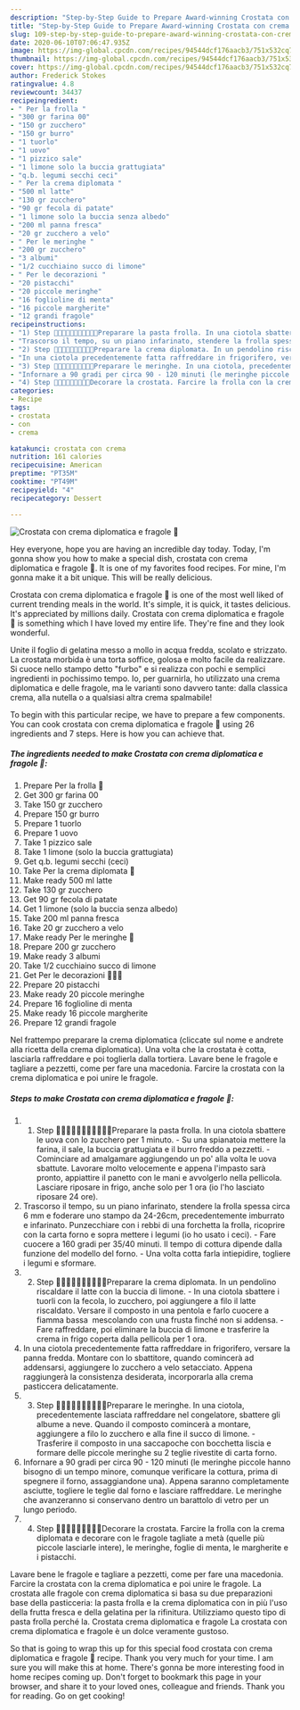 ```yaml
---
description: "Step-by-Step Guide to Prepare Award-winning Crostata con crema diplomatica e fragole 🌷"
title: "Step-by-Step Guide to Prepare Award-winning Crostata con crema diplomatica e fragole 🌷"
slug: 109-step-by-step-guide-to-prepare-award-winning-crostata-con-crema-diplomatica-e-fragole
date: 2020-06-10T07:06:47.935Z
image: https://img-global.cpcdn.com/recipes/94544dcf176aacb3/751x532cq70/crostata-con-crema-diplomatica-e-fragole-🌷-recipe-main-photo.jpg
thumbnail: https://img-global.cpcdn.com/recipes/94544dcf176aacb3/751x532cq70/crostata-con-crema-diplomatica-e-fragole-🌷-recipe-main-photo.jpg
cover: https://img-global.cpcdn.com/recipes/94544dcf176aacb3/751x532cq70/crostata-con-crema-diplomatica-e-fragole-🌷-recipe-main-photo.jpg
author: Frederick Stokes
ratingvalue: 4.8
reviewcount: 34437
recipeingredient:
- " Per la frolla "
- "300 gr farina 00"
- "150 gr zucchero"
- "150 gr burro"
- "1 tuorlo"
- "1 uovo"
- "1 pizzico sale"
- "1 limone solo la buccia grattugiata"
- "q.b. legumi secchi ceci"
- " Per la crema diplomata "
- "500 ml latte"
- "130 gr zucchero"
- "90 gr fecola di patate"
- "1 limone solo la buccia senza albedo"
- "200 ml panna fresca"
- "20 gr zucchero a velo"
- " Per le meringhe "
- "200 gr zucchero"
- "3 albumi"
- "1/2 cucchiaino succo di limone"
- " Per le decorazioni "
- "20 pistacchi"
- "20 piccole meringhe"
- "16 foglioline di menta"
- "16 piccole margherite"
- "12 grandi fragole"
recipeinstructions:
- "1) Step 🍓🍓🍓🍓🍓🍓🍓🍓🍓🍓🍓Preparare la pasta frolla. In una ciotola sbattere le uova con lo zucchero per 1 minuto.  Su una spianatoia mettere la farina, il sale, la buccia grattugiata e il burro freddo a pezzetti.  Cominciare ad amalgamare aggiungendo un po&#39; alla volta le uova sbattute. Lavorare molto velocemente e appena l&#39;impasto sarà pronto, appiattire il panetto con le mani e avvolgerlo nella pellicola. Lasciare riposare in frigo, anche solo per 1 ora (io l&#39;ho lasciato riposare 24 ore)."
- "Trascorso il tempo, su un piano infarinato, stendere la frolla spessa circa 6 mm e foderare uno stampo da 24-26cm, precedentemente imburrato e infarinato. Punzecchiare con i rebbi di una forchetta la frolla, ricoprire con la carta forno e sopra mettere i legumi (io ho usato i ceci).  Fare cuocere a 160 gradi per 35/40 minuti. Il tempo di cottura dipende dalla funzione del modello del forno.  Una volta cotta farla intiepidire, togliere i legumi e sformare."
- "2) Step 🌱🌱🌱🌱🌱🌱🌱🌱🌱🌱Preparare la crema diplomata. In un pendolino riscaldare il latte con la buccia di limone.  In una ciotola sbattere i tuorli con la fecola, lo zucchero, poi aggiungere a filo il latte riscaldato. Versare il composto in una pentola e farlo cuocere a fiamma bassa  mescolando con una frusta finché non si addensa.  Fare raffreddare, poi eliminare la buccia di limone e trasferire la crema in frigo coperta dalla pellicola per 1 ora."
- "In una ciotola precedentemente fatta raffreddare in frigorifero, versare la panna fredda. Montare con lo sbattitore, quando comincerà ad addensarsi, aggiungere lo zucchero a velo setacciato. Appena raggiungerà la consistenza desiderata, incorporarla alla crema pasticcera delicatamente."
- "3) Step 🌼🌼🌼🌼🌼🌼🌼🌼🌼🌼Preparare le meringhe. In una ciotola, precedentemente lasciata raffreddare nel congelatore, sbattere gli albume a neve. Quando il composto comincerà a montare, aggiungere a filo lo zucchero e alla fine il succo di limone.  Trasferire il composto in una saccapoche con bocchetta liscia e formare delle piccole meringhe su 2 teglie rivestite di carta forno."
- "Infornare a 90 gradi per circa 90 - 120 minuti (le meringhe piccole hanno bisogno di un tempo minore, comunque verificare la cottura, prima di spegnere il forno, assaggiandone una). Appena saranno completamente asciutte, togliere le teglie dal forno e lasciare raffreddare. Le meringhe che avanzeranno si conservano dentro un barattolo di vetro per un lungo periodo."
- "4) Step 🍓🌱🌼🍓🌱🌼🍓🌱🌼Decorare la crostata. Farcire la frolla con la crema diplomata e decorare con le fragole tagliate a metà (quelle più piccole lasciarle intere), le meringhe, foglie di menta, le margherite e i pistacchi."
categories:
- Recipe
tags:
- crostata
- con
- crema

katakunci: crostata con crema 
nutrition: 161 calories
recipecuisine: American
preptime: "PT35M"
cooktime: "PT49M"
recipeyield: "4"
recipecategory: Dessert

---
```



![Crostata con crema diplomatica e fragole 🌷](https://img-global.cpcdn.com/recipes/94544dcf176aacb3/751x532cq70/crostata-con-crema-diplomatica-e-fragole-🌷-recipe-main-photo.jpg)

Hey everyone, hope you are having an incredible day today. Today, I'm gonna show you how to make a special dish, crostata con crema diplomatica e fragole 🌷. It is one of my favorites food recipes. For mine, I'm gonna make it a bit unique. This will be really delicious.

Crostata con crema diplomatica e fragole 🌷 is one of the most well liked of current trending meals in the world. It's simple, it is quick, it tastes delicious. It's appreciated by millions daily. Crostata con crema diplomatica e fragole 🌷 is something which I have loved my entire life. They're fine and they look wonderful.

Unite il foglio di gelatina messo a mollo in acqua fredda, scolato e strizzato. La crostata morbida è una torta soffice, golosa e molto facile da realizzare. Si cuoce nello stampo detto &#34;furbo&#34; e si realizza con pochi e semplici ingredienti in pochissimo tempo. Io, per guarnirla, ho utilizzato una crema diplomatica e delle fragole, ma le varianti sono davvero tante: dalla classica crema, alla nutella o a qualsiasi altra crema spalmabile!


To begin with this particular recipe, we have to prepare a few components. You can cook crostata con crema diplomatica e fragole 🌷 using 26 ingredients and 7 steps. Here is how you can achieve that.

<!--inarticleads1-->

##### The ingredients needed to make Crostata con crema diplomatica e fragole 🌷:

1. Prepare  Per la frolla 🍓
1. Get 300 gr farina 00
1. Take 150 gr zucchero
1. Prepare 150 gr burro
1. Prepare 1 tuorlo
1. Prepare 1 uovo
1. Take 1 pizzico sale
1. Take 1 limone (solo la buccia grattugiata)
1. Get q.b. legumi secchi (ceci)
1. Take  Per la crema diplomata 🌱
1. Make ready 500 ml latte
1. Take 130 gr zucchero
1. Get 90 gr fecola di patate
1. Get 1 limone (solo la buccia senza albedo)
1. Take 200 ml panna fresca
1. Take 20 gr zucchero a velo
1. Make ready  Per le meringhe 🌼
1. Prepare 200 gr zucchero
1. Make ready 3 albumi
1. Take 1/2 cucchiaino succo di limone
1. Get  Per le decorazioni 🍓🌱🌼
1. Prepare 20 pistacchi
1. Make ready 20 piccole meringhe
1. Prepare 16 foglioline di menta
1. Make ready 16 piccole margherite
1. Prepare 12 grandi fragole


Nel frattempo preparare la crema diplomatica (cliccate sul nome e andrete alla ricetta della crema diplomatica). Una volta che la crostata è cotta, lasciarla raffreddare e poi toglierla dalla tortiera. Lavare bene le fragole e tagliare a pezzetti, come per fare una macedonia. Farcire la crostata con la crema diplomatica e poi unire le fragole. 

<!--inarticleads2-->

##### Steps to make Crostata con crema diplomatica e fragole 🌷:

1. 1) Step 🍓🍓🍓🍓🍓🍓🍓🍓🍓🍓🍓Preparare la pasta frolla. In una ciotola sbattere le uova con lo zucchero per 1 minuto.  - Su una spianatoia mettere la farina, il sale, la buccia grattugiata e il burro freddo a pezzetti.  - Cominciare ad amalgamare aggiungendo un po&#39; alla volta le uova sbattute. Lavorare molto velocemente e appena l&#39;impasto sarà pronto, appiattire il panetto con le mani e avvolgerlo nella pellicola. Lasciare riposare in frigo, anche solo per 1 ora (io l&#39;ho lasciato riposare 24 ore).
1. Trascorso il tempo, su un piano infarinato, stendere la frolla spessa circa 6 mm e foderare uno stampo da 24-26cm, precedentemente imburrato e infarinato. Punzecchiare con i rebbi di una forchetta la frolla, ricoprire con la carta forno e sopra mettere i legumi (io ho usato i ceci).  - Fare cuocere a 160 gradi per 35/40 minuti. Il tempo di cottura dipende dalla funzione del modello del forno.  - Una volta cotta farla intiepidire, togliere i legumi e sformare.
1. 2) Step 🌱🌱🌱🌱🌱🌱🌱🌱🌱🌱Preparare la crema diplomata. In un pendolino riscaldare il latte con la buccia di limone.  - In una ciotola sbattere i tuorli con la fecola, lo zucchero, poi aggiungere a filo il latte riscaldato. Versare il composto in una pentola e farlo cuocere a fiamma bassa  mescolando con una frusta finché non si addensa.  - Fare raffreddare, poi eliminare la buccia di limone e trasferire la crema in frigo coperta dalla pellicola per 1 ora.
1. In una ciotola precedentemente fatta raffreddare in frigorifero, versare la panna fredda. Montare con lo sbattitore, quando comincerà ad addensarsi, aggiungere lo zucchero a velo setacciato. Appena raggiungerà la consistenza desiderata, incorporarla alla crema pasticcera delicatamente.
1. 3) Step 🌼🌼🌼🌼🌼🌼🌼🌼🌼🌼Preparare le meringhe. In una ciotola, precedentemente lasciata raffreddare nel congelatore, sbattere gli albume a neve. Quando il composto comincerà a montare, aggiungere a filo lo zucchero e alla fine il succo di limone.  - Trasferire il composto in una saccapoche con bocchetta liscia e formare delle piccole meringhe su 2 teglie rivestite di carta forno.
1. Infornare a 90 gradi per circa 90 - 120 minuti (le meringhe piccole hanno bisogno di un tempo minore, comunque verificare la cottura, prima di spegnere il forno, assaggiandone una). Appena saranno completamente asciutte, togliere le teglie dal forno e lasciare raffreddare. Le meringhe che avanzeranno si conservano dentro un barattolo di vetro per un lungo periodo.
1. 4) Step 🍓🌱🌼🍓🌱🌼🍓🌱🌼Decorare la crostata. Farcire la frolla con la crema diplomata e decorare con le fragole tagliate a metà (quelle più piccole lasciarle intere), le meringhe, foglie di menta, le margherite e i pistacchi.


Lavare bene le fragole e tagliare a pezzetti, come per fare una macedonia. Farcire la crostata con la crema diplomatica e poi unire le fragole. La crostata alle fragole con crema diplomatica si basa su due preparazioni base della pasticceria: la pasta frolla e la crema diplomatica con in più l&#39;uso della frutta fresca e della gelatina per la rifinitura. Utilizziamo questo tipo di pasta frolla perché la. Crostata crema diplomatica e fragole La crostata con crema diplomatica e fragole è un dolce veramente gustoso. 

So that is going to wrap this up for this special food crostata con crema diplomatica e fragole 🌷 recipe. Thank you very much for your time. I am sure you will make this at home. There's gonna be more interesting food in home recipes coming up. Don't forget to bookmark this page in your browser, and share it to your loved ones, colleague and friends. Thank you for reading. Go on get cooking!
